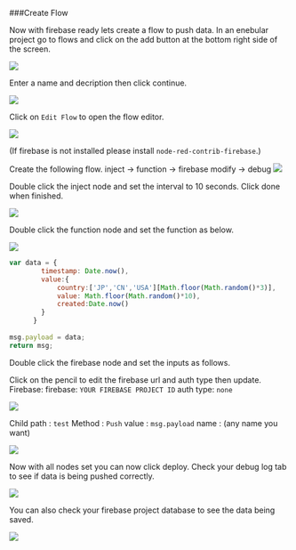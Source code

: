 ###Create Flow 

Now with firebase ready lets create a flow to push data. 
In an enebular project go to flows and click on the add button at the bottom right side of the screen. 

![](/_asset/images/InfoMotion/datasources/firebase/flow-list.png) 


Enter a name and decription then click continue. 

![](/_asset/images/InfoMotion/datasources/firebase/create-flow.png) 


Click on `Edit Flow` to open the flow editor. 

![](/_asset/images/InfoMotion/datasources/firebase/edit-flow.png) 


(If firebase is not installed please install `node-red-contrib-firebase`.)

Create the following flow. 
inject -> function -> firebase modify -> debug 
![](/_asset/images/InfoMotion/datasources/firebase/flow.png) 


Double click the inject node and set the interval to 10 seconds. 
Click done when finished. 

![](/_asset/images/InfoMotion/datasources/firebase/inject-node.png) 


Double click the function node and set the function as below. 

![](/_asset/images/InfoMotion/datasources/firebase/function-node.png) 


```javascript
var data = {
        timestamp: Date.now(),
        value:{
            country:['JP','CN','USA'][Math.floor(Math.random()*3)],
            value: Math.floor(Math.random()*10),
            created:Date.now()
        }
      }
      
msg.payload = data;
return msg;
```

Double click the firebase node and set the inputs as follows. 

Click on the pencil to edit the firebase url and auth type then update. 
Firebase:
	firebase: `YOUR FIREBASE PROJECT ID`
	auth type: `none` 

![](/_asset/images/InfoMotion/datasources/firebase/firebase-config-node.png) 


Child path : `test`
Method : `Push`
value : `msg.payload`
name : (any name you want)

![](/_asset/images/InfoMotion/datasources/firebase/firebase-node.png) 


Now with all nodes set you can now click deploy. 
Check your debug log tab to see if data is being pushed correctly. 

![](/_asset/images/InfoMotion/datasources/firebase/debug-log.png) 


You can also check your firebase project database to see the data being saved.

![](/_asset/images/InfoMotion/datasources/firebase/firebase-project-database.png) 
